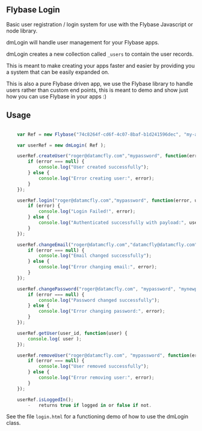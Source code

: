 Flybase Login
---------------

Basic user registration / login system for use with the Flybase Javascript or node library.

dmLogin will handle user management for your Flybase apps.

dmLogin creates a new collection called `_users` to contain the user records.

This is meant to make creating your apps faster and easier by providing you a system that can be easily expanded
on.

This is also a pure Flybase driven app, we use the Flybase library to handle users rather than custom end
points, this is meant to demo and show just how you can use Flybase in your apps :)

Usage
-----

```javascript

	var Ref = new Flybase("74c8264f-cd6f-4c07-8baf-b1d241596dec", "my-app", "chat");

	var userRef = new dmLogin( Ref );

	userRef.createUser("roger@datamcfly.com","mypassword", function(error) {
		if (error === null) {
			console.log("User created successfully");
		} else {
			console.log("Error creating user:", error);
		}
	});

	userRef.login("roger@datamcfly.com","mypassword", function(error, userData) {
		if (error) {
			console.log("Login Failed!", error);
		} else {
			console.log("Authenticated successfully with payload:", userData);
		}
	});

	userRef.changeEmail("roger@datamcfly.com","datamcfly@datamcfly.com","mypassword", function(error) {
		if (error === null) {
			console.log("Email changed successfully");
		} else {
			console.log("Error changing email:", error);
		}
	});

	userRef.changePassword("roger@datamcfly.com", "mypassword", "mynewpassword", function(error) {
		if (error === null) {
			console.log("Password changed successfully");
		} else {
			console.log("Error changing password:", error);
		}
	});

	userRef.getUser(user_id, function(user) {
		console.log( user );
	});

	userRef.removeUser("roger@datamcfly.com", "mypassword", function(error) {
		if (error === null) {
			console.log("User removed successfully");
		} else {
			console.log("Error removing user:", error);
		}
	});

	userRef.isLoggedIn();
		-	returns true if logged in or false if not.
```


See the file `login.html` for a functioning demo of how to use the dmLogin class.
